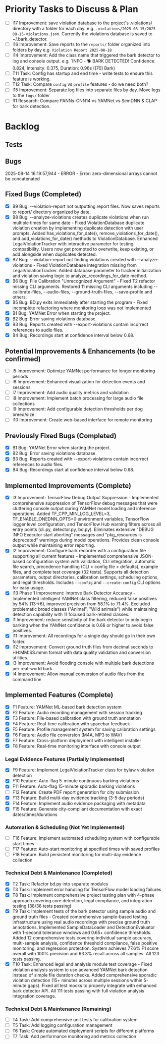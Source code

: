 # Priority Tasks to Discuss & Plan
- [ ] I17 Improvement: save violation database to the project's .violations/ directory with a folder for each day. e.g. `.violations/2025-08-15/2025-08-15-violations.json`. Currently the violations database is saved to ~/.bark_detector.
- [ ] I16 Improvement: Save reports to the `reports/` folder organized into folders by day e.g. `Violation Report 2025-08-18`
- [ ] I14 Improvement: Add the class name that triggered the bark detector to log and console output. e.g. `INFO - 🐕 BARK DETECTED! Confidence: 0.824, Intensity: 0.375, Duration: 0.96s ([70] Bark)
- [ ] T11 Task: Config has startup and end time - write tests to ensure this feature is working.
- [ ] T12 Task: Compare `config` vs `profile` features - do we need both?
- [ ] I15 Improvement: Separate log files into separate files by day. Move logs to the `logs/` folder
- [ ] R1 Research: Compare PANNs-CNN14 vs YAMNet vs SemDNN & CLAP for bark detection.

# Backlog

## Tests

## Bugs
2025-08-14 16:19:57,944 - ERROR - Error: zero-dimensional arrays cannot be concatenated

## Fixed Bugs (Completed)
- [x] B9 Bug: --violation-report not outputting report files. Now saves reports to report/ directory organized by date.
- [x] B8 Bug: --analyze-violations creates duplicate violations when run multiple times for same date - Fixed ViolationDatabase duplicate violation creation by implementing duplicate detection with user prompts. Added has_violations_for_date(), remove_violations_for_date(), and add_violations_for_date() methods to ViolationDatabase. Enhanced LegalViolationTracker with interactive parameter for testing compatibility. Users now get prompted to overwrite, keep existing, or add alongside when duplicates detected.
- [x] B7 Bug: --violation-report not finding violations created with --analyze-violations - Fixed ViolationDatabase integration missing from LegalViolationTracker. Added database parameter to tracker initialization and violation saving logic to analyze_recordings_for_date method.
- [x] B6 Bug: File Calibration "Unrecognized Argument" - Fixed T2 refactor missing CLI arguments. Restored 11 missing CLI arguments including --calibrate-files, --audio-files, --ground-truth-files, --save-profile and others.
- [x] B5 Bug: BD.py exits immediately after starting the program - Fixed incomplete refactoring where monitoring loop was not implemented
- [x] B1 Bug: YAMNet Error when starting the project.
- [x] B2 Bug: Error saving violations database.
- [x] B3 Bug: Reports created with --export-violations contain incorrect references to audio files.
- [x] B4 Bug: Recordings start at confidence interval below 0.68.

## Potential Improvements & Enhancements (to be confirmed)
- [ ] I5 Improvement: Optimize YAMNet performance for longer monitoring periods
- [ ] I6 Improvement: Enhanced visualization for detection events and sessions
- [ ] I7 Improvement: Add audio quality metrics and validation
- [ ] I8 Improvement: Implement batch processing for large audio file collections
- [ ] I9 Improvement: Add configurable detection thresholds per dog breed/size
- [ ] I10 Improvement: Create web-based interface for remote monitoring

## Previously Fixed Bugs (Completed)
- [x] B1 Bug: YAMNet Error when starting the project.
- [x] B2 Bug: Error saving violations database.
- [x] B3 Bug: Reports created with --export-violations contain incorrect references to audio files.
- [x] B4 Bug: Recordings start at confidence interval below 0.68.

## Implemented Improvements (Complete)
- [x] I3 Improvement: TensorFlow Debug Output Suppression - Implemented comprehensive suppression of TensorFlow debug messages that were cluttering console output during YAMNet model loading and inference operations. Added TF_CPP_MIN_LOG_LEVEL=3, TF_ENABLE_ONEDNN_OPTS=0 environment variables, TensorFlow logger level configuration, and TensorFlow Hub warning filters across all entry points (cli.py, detector.py, bd.py). Eliminates extensive "DEBUG INFO Executor start aborting" messages and "pkg_resources is deprecated" warnings during model operations. Provides clean console output while maintaining error reporting.
- [x] I2 Improvement: Configure bark recorder with a configuration file supporting all current features - Implemented comprehensive JSON-based configuration system with validation, CLI integration, automatic file search, precedence handling (CLI > config file > defaults), example files, and complete test coverage (32 tests). Supports all detection parameters, output directories, calibration settings, scheduling options, and legal thresholds. Includes `--config` and `--create-config` CLI options for easy usage.
- [x] I13 Phase 1 Improvement: Improve Bark Detector Accuracy - Implemented intelligent YAMNet class filtering, reduced false positives by 54% (13→6), improved precision from 58.1% to 71.4%. Excluded problematic broad classes ("Animal", "Wild animals") while maintaining detection capability with 11 focused bark-related classes.
- [x] I1 Improvement: reduce sensitivity of the bark detector to only begin barking when the YAMNet confidence is 0.68 or higher to avoid false positives.
- [x] I11 Improvement: All recordings for a single day should go in their own folder.
- [x] I12 Improvement: Convert ground truth files from decimal seconds to HH:MM:SS.mmm format with data quality validation and conversion utilities.
- [x] I3 Improvement: Avoid flooding console with multiple bark detections per real-world bark.
- [x] I4 Improvement: Allow manual conversion of audio files from the command line

## Implemented Features (Complete)
- [x] F1 Feature: YAMNet ML-based bark detection system
- [x] F2 Feature: Audio recording management with session tracking
- [x] F3 Feature: File-based calibration with ground truth annotation
- [x] F4 Feature: Real-time calibration with spacebar feedback
- [x] F5 Feature: Profile management system for saving calibration settings
- [x] F6 Feature: Audio file conversion (M4A, MP3 to WAV)
- [x] F7 Feature: Cross-platform deployment with intelligent installer
- [x] F8 Feature: Real-time monitoring interface with console output

### Legal Evidence Features (Partially Implemented)
- [x] F9 Feature: Implement LegalViolationTracker class for bylaw violation detection
- [x] F10 Feature: Auto-flag 5-minute continuous barking violations
- [x] F11 Feature: Auto-flag 15-minute sporadic barking violations
- [ ] F12 Feature: Create PDF report generation for city submission
- [x] F13 Feature: Build multi-day evidence tracking (3-5 day periods) 
- [x] F14 Feature: Implement audio evidence packaging with metadata
- [x] F15 Feature: Generate city-compliant documentation with exact dates/times/durations

### Automation & Scheduling (Not Yet Implemented)
- [ ] F16 Feature: Implement automated scheduling system with configurable start times
- [ ] F17 Feature: Auto-start monitoring at specified times with saved profiles
- [ ] F18 Feature: Build persistent monitoring for multi-day evidence collection

### Technical Debt & Maintenance (Completed)
- [x] T2 Task: Refactor bd.py into separate modules
- [x] T3 Task: Implement error handling for TensorFlow model loading failures
- [x] T8 Task: Implement comprehensive project testing plan with 4-phase approach covering core detection, legal compliance, and integration testing (38/38 tests passing)
- [x] T9 Task: Implement tests of the bark detector using sample audio and ground truth files - Created comprehensive sample-based testing infrastructure using real audio recordings with precise ground truth annotations. Implemented SampleDataLoader and DetectionEvaluator with 1-second tolerance windows and 0.65+ confidence thresholds. Added 12 comprehensive tests covering individual sample accuracy, multi-sample analysis, confidence threshold compliance, false positive monitoring, and regression protection. System achieves 77.6% F1 score overall with 100% precision and 63.3% recall across all samples. All 123 tests passing.
- [x] T10 Task: Enhanced legal and analysis module test coverage - Fixed violation analysis system to use advanced YAMNet bark detection instead of simple file duration checks. Added comprehensive sporadic violation detection (15+ minutes across multiple sessions within 5-minute gaps). Fixed all test mocks to properly integrate with enhanced bark detector API. All 111 tests passing with full violation analysis integration coverage.

### Technical Debt & Maintenance (Remaining)
- [ ] T4 Task: Add comprehensive unit tests for calibration system
- [ ] T5 Task: Add logging configuration management
- [ ] T6 Task: Create automated deployment scripts for different platforms
- [ ] T7 Task: Add performance monitoring and metrics collection